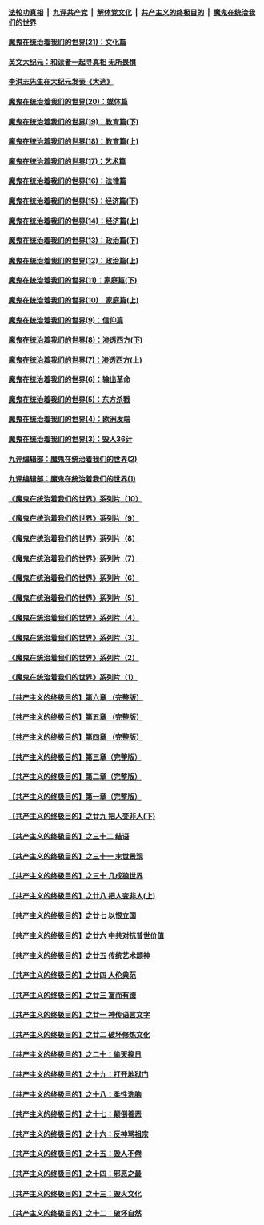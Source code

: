 

####  [法轮功真相](../../../../basic/blob/master/README.md?t=01150631) &nbsp;|&nbsp; [九评共产党](../../../../9ping.md/blob/master/README.md?t=01150631) &nbsp;|&nbsp; [解体党文化](../../../../jtdwh.md/blob/master/README.md?t=01150631)  &nbsp;|&nbsp; [共产主义的终极目的](../../../../gczydzjmd.md/blob/master/README.md?t=01150631) &nbsp;|&nbsp; [魔鬼在统治我们的世界](../../../../mgztzwmdsj.md/blob/master/README.md?t=01150631) 

#### [魔鬼在统治着我们的世界(21)：文化篇](../pages/nsc422/n10597706.md?t=01150631) 

#### [英文大纪元：和读者一起寻真相 无所畏惧](../pages/nsc422/n12542027.md?t=01150631) 

#### [李洪志先生在大纪元发表《大选》](../pages/nsc422/n12534746.md?t=01150631) 

#### [魔鬼在统治着我们的世界(20)：媒体篇](../pages/nsc422/n10586579.md?t=01150631) 

#### [魔鬼在统治着我们的世界(19)：教育篇(下)](../pages/nsc422/n10564808.md?t=01150631) 

#### [魔鬼在统治着我们的世界(18)：教育篇(上)](../pages/nsc422/n10526970.md?t=01150631) 

#### [魔鬼在统治着我们的世界(17)：艺术篇](../pages/nsc422/n10499093.md?t=01150631) 

#### [魔鬼在统治着我们的世界(16)：法律篇](../pages/nsc422/n10485969.md?t=01150631) 

#### [魔鬼在统治着我们的世界(15)：经济篇(下)](../pages/nsc422/n10469975.md?t=01150631) 

#### [魔鬼在统治着我们的世界(14)：经济篇(上)](../pages/nsc422/n10457370.md?t=01150631) 

#### [魔鬼在统治着我们的世界(13)：政治篇(下)](../pages/nsc422/n10448270.md?t=01150631) 

#### [魔鬼在统治着我们的世界(12)：政治篇(上)](../pages/nsc422/n10444576.md?t=01150631) 

#### [魔鬼在统治着我们的世界(11)：家庭篇(下)](../pages/nsc422/n10440961.md?t=01150631) 

#### [魔鬼在统治着我们的世界(10)：家庭篇(上)](../pages/nsc422/n10435448.md?t=01150631) 

#### [魔鬼在统治着我们的世界(9)：信仰篇](../pages/nsc422/n10432159.md?t=01150631) 

#### [魔鬼在统治着我们的世界(8)：渗透西方(下)](../pages/nsc422/n10429603.md?t=01150631) 

#### [魔鬼在统治着我们的世界(7)：渗透西方(上)](../pages/nsc422/n10426013.md?t=01150631) 

#### [魔鬼在统治着我们的世界(6)：输出革命](../pages/nsc422/n10421536.md?t=01150631) 

#### [魔鬼在统治着我们的世界(5)：东方杀戮](../pages/nsc422/n10417707.md?t=01150631) 

#### [魔鬼在统治着我们的世界(4)：欧洲发端](../pages/nsc422/n10414890.md?t=01150631) 

#### [魔鬼在统治着我们的世界(3)：毁人36计](../pages/nsc422/n10411583.md?t=01150631) 

#### [九评编辑部：魔鬼在统治着我们的世界(2)](../pages/nsc422/n10410036.md?t=01150631) 

#### [九评编辑部：魔鬼在统治着我们的世界(1)](../pages/nsc422/n10406825.md?t=01150631) 

#### [《魔鬼在统治着我们的世界》系列片（10）](../pages/nsc422/n12292670.md?t=01150631) 

#### [《魔鬼在统治着我们的世界》系列片（9）](../pages/nsc422/n12290859.md?t=01150631) 

#### [《魔鬼在统治着我们的世界》系列片（8）](../pages/nsc422/n12287445.md?t=01150631) 

#### [《魔鬼在统治着我们的世界》系列片（7）](../pages/nsc422/n12283425.md?t=01150631) 

#### [《魔鬼在统治着我们的世界》系列片（6）](../pages/nsc422/n12282314.md?t=01150631) 

#### [《魔鬼在统治着我们的世界》系列片（5）](../pages/nsc422/n12281419.md?t=01150631) 

#### [《魔鬼在统治着我们的世界》系列片（4）](../pages/nsc422/n12274024.md?t=01150631) 

#### [《魔鬼在统治着我们的世界》系列片（3）](../pages/nsc422/n12271322.md?t=01150631) 

#### [《魔鬼在统治着我们的世界》系列片（2）](../pages/nsc422/n12269049.md?t=01150631) 

#### [《魔鬼在统治着我们的世界》系列片（1）](../pages/nsc422/n12267575.md?t=01150631) 

#### [【共产主义的终极目的】第六章 （完整版）](../pages/nsc422/n11428913.md?t=01150631) 

#### [【共产主义的终极目的】第五章 （完整版）](../pages/nsc422/n11428912.md?t=01150631) 

#### [【共产主义的终极目的】第四章 （完整版）](../pages/nsc422/n11428907.md?t=01150631) 

#### [【共产主义的终极目的】第三章（完整版）](../pages/nsc422/n11428848.md?t=01150631) 

#### [【共产主义的终极目的】第二章（完整版）](../pages/nsc422/n11428831.md?t=01150631) 

#### [【共产主义的终极目的】第一章（完整版）](../pages/nsc422/n11417651.md?t=01150631) 

#### [【共产主义的终极目的】之廿九 把人变非人(下)](../pages/nsc422/n11344140.md?t=01150631) 

#### [【共产主义的终极目的】之三十二 结语](../pages/nsc422/n11360535.md?t=01150631) 

#### [【共产主义的终极目的】之三十一 末世景观](../pages/nsc422/n11351129.md?t=01150631) 

#### [【共产主义的终极目的】之三十 几成狼世界](../pages/nsc422/n11348280.md?t=01150631) 

#### [【共产主义的终极目的】之廿八 把人变非人(上)](../pages/nsc422/n11340492.md?t=01150631) 

#### [【共产主义的终极目的】之廿七 以恨立国](../pages/nsc422/n11336944.md?t=01150631) 

#### [【共产主义的终极目的】之廿六 中共对抗普世价值](../pages/nsc422/n11324785.md?t=01150631) 

#### [【共产主义的终极目的】之廿五 传统艺术颂神](../pages/nsc422/n11296396.md?t=01150631) 

#### [【共产主义的终极目的】之廿四 人伦典范](../pages/nsc422/n11296397.md?t=01150631) 

#### [【共产主义的终极目的】之廿三 富而有德](../pages/nsc422/n11283598.md?t=01150631) 

#### [【共产主义的终极目的】之廿一 神传语言文字](../pages/nsc422/n11263265.md?t=01150631) 

#### [【共产主义的终极目的】之廿二 破坏修炼文化](../pages/nsc422/n11245728.md?t=01150631) 

#### [【共产主义的终极目的】之二十：偷天换日](../pages/nsc422/n11238846.md?t=01150631) 

#### [【共产主义的终极目的】之十九：打开地狱门](../pages/nsc422/n11206376.md?t=01150631) 

#### [【共产主义的终极目的】之十八：柔性洗脑](../pages/nsc422/n11199994.md?t=01150631) 

#### [【共产主义的终极目的】之十七：颠倒善恶](../pages/nsc422/n11179782.md?t=01150631) 

#### [【共产主义的终极目的】之十六：反神骂祖宗](../pages/nsc422/n11166798.md?t=01150631) 

#### [【共产主义的终极目的】之十五：毁人不倦](../pages/nsc422/n11166792.md?t=01150631) 

#### [【共产主义的终极目的】之十四：邪恶之最](../pages/nsc422/n11150249.md?t=01150631) 

#### [【共产主义的终极目的】之十三：毁灭文化](../pages/nsc422/n11135227.md?t=01150631) 

#### [【共产主义的终极目的】之十二：破坏自然](../pages/nsc422/n11135214.md?t=01150631) 

